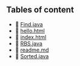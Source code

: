## Tables of content
- 🤣 [Find.java](./Find.java)
- 🤣 [hello.html](./hello.html)
- 🤣 [index.html](./index.html)
- 🤣 [RBS.java](./RBS.java)
- 🤣 [readme.md](./readme.md)
- 🤣 [Sorted.java](./Sorted.java)
